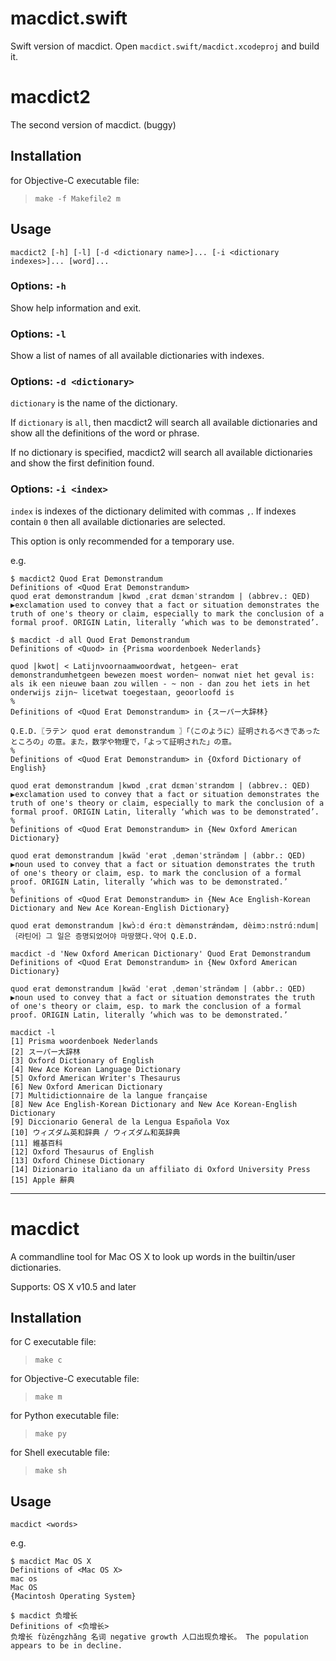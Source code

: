 macdict.swift
=============

Swift version of macdict. Open `macdict.swift/macdict.xcodeproj` and build it.


macdict2
========

The second version of macdict. (buggy)

Installation
------------

for Objective-C executable file:

> `make -f Makefile2 m`

Usage
-----

`macdict2 [-h] [-l] [-d <dictionary name>]... [-i <dictionary indexes>]... [word]...`

### Options: `-h`

Show help information and exit.

### Options: `-l`

Show a list of names of all available dictionaries with indexes.

### Options: `-d <dictionary>`

`dictionary` is the name of the dictionary.

If `dictionary` is `all`, then macdict2 will search all available dictionaries and show all the definitions of the word or phrase.

If no dictionary is specified, macdict2 will search all available dictionaries and show the first definition found.

### Options: `-i <index>`

`index` is indexes of the dictionary delimited with commas `,`. If indexes contain `0` then all available dictionaries are selected.

This option is only recommended for a temporary use.

e.g.

```
$ macdict2 Quod Erat Demonstrandum
Definitions of <Quod Erat Demonstrandum>
quod erat demonstrandum |kwɒd ˌɛrat dɛmənˈstrandʊm | (abbrev.: QED) ▶exclamation used to convey that a fact or situation demonstrates the truth of one's theory or claim, especially to mark the conclusion of a formal proof. ORIGIN Latin, literally ‘which was to be demonstrated’.
```

```
$ macdict -d all Quod Erat Demonstrandum
Definitions of <Quod> in {Prisma woordenboek Nederlands}

quod |kwot| < Latijnvoornaamwoordwat, hetgeen~ erat demonstrandumhetgeen bewezen moest worden~ nonwat niet het geval is: als ik een nieuwe baan zou willen - ~ non - dan zou het iets in het onderwijs zijn~ licetwat toegestaan, geoorloofd is
%
Definitions of <Quod Erat Demonstrandum> in {スーパー大辞林}

Q.E.D.〖ラテン quod erat demonstrandum 〗「（このように）証明されるべきであったところの」の意。また，数学や物理で，「よって証明された」の意。
%
Definitions of <Quod Erat Demonstrandum> in {Oxford Dictionary of English}

quod erat demonstrandum |kwɒd ˌɛrat dɛmənˈstrandʊm | (abbrev.: QED) ▶exclamation used to convey that a fact or situation demonstrates the truth of one's theory or claim, especially to mark the conclusion of a formal proof. ORIGIN Latin, literally ‘which was to be demonstrated’.
%
Definitions of <Quod Erat Demonstrandum> in {New Oxford American Dictionary}

quod erat demonstrandum |kwäd ˈerət ˌdemənˈsträndəm | (abbr.: QED) ▶noun used to convey that a fact or situation demonstrates the truth of one's theory or claim, esp. to mark the conclusion of a formal proof. ORIGIN Latin, literally ‘which was to be demonstrated.’
%
Definitions of <Quod Erat Demonstrandum> in {New Ace English-Korean Dictionary and New Ace Korean-English Dictionary}

quod erat demonstrandum |kwɔ̀ːd érɑːt dèmənstrǽndəm, dèimɔːnstrɑ́ːndum|｛라틴어｝그 일은 증명되었어야 마땅했다.약어 Q.E.D.
```

```
macdict -d 'New Oxford American Dictionary' Quod Erat Demonstrandum
Definitions of <Quod Erat Demonstrandum> in {New Oxford American Dictionary}

quod erat demonstrandum |kwäd ˈerət ˌdemənˈsträndəm | (abbr.: QED) ▶noun used to convey that a fact or situation demonstrates the truth of one's theory or claim, esp. to mark the conclusion of a formal proof. ORIGIN Latin, literally ‘which was to be demonstrated.’
```

```
macdict -l                                                         
[1] Prisma woordenboek Nederlands
[2] スーパー大辞林
[3] Oxford Dictionary of English
[4] New Ace Korean Language Dictionary
[5] Oxford American Writer's Thesaurus
[6] New Oxford American Dictionary
[7] Multidictionnaire de la langue française
[8] New Ace English-Korean Dictionary and New Ace Korean-English Dictionary
[9] Diccionario General de la Lengua Española Vox
[10] ウィズダム英和辞典 / ウィズダム和英辞典
[11] 維基百科
[12] Oxford Thesaurus of English
[13] Oxford Chinese Dictionary
[14] Dizionario italiano da un affiliato di Oxford University Press
[15] Apple 辭典
```

- - -

macdict
=======

A commandline tool for Mac OS X to look up words in the builtin/user dictionaries.

Supports: OS X v10.5 and later

Installation
------------

for C executable file:

> `make c`

for Objective-C executable file:

> `make m`

for Python executable file:

> `make py`

for Shell executable file:

> `make sh`

Usage
-----

`macdict <words>`

e.g.

```
$ macdict Mac OS X
Definitions of <Mac OS X>
mac os
Mac OS
{Macintosh Operating System}

$ macdict 负增长
Definitions of <负增长>
负增长 fùzēngzhǎng 名词 negative growth 人口出现负增长。 The population appears to be in decline.
```
